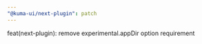 ```yaml
---
"@kuma-ui/next-plugin": patch
---
```


feat(next-plugin): remove experimental.appDir option requirement
